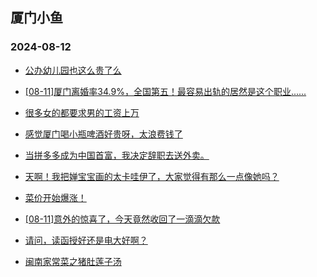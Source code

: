 ## 厦门小鱼 
### 2024-08-12

+ [公办幼儿园也这么贵了么](http://bbs.xmfish.com/read-htm-tid-18230241.html)

+ [[08-11]厦门离婚率34.9%，全国第五！最容易出轨的居然是这个职业......](http://bbs.xmfish.com/read-htm-tid-18230238.html)

+ [很多女的都要求男的工资上万](http://bbs.xmfish.com/read-htm-tid-18230234.html)

+ [感觉厦门喝小瓶啤酒好贵呀，太浪费钱了](http://bbs.xmfish.com/read-htm-tid-18230363.html)

+ [当拼多多成为中国首富，我决定辞职去送外卖。](http://bbs.xmfish.com/read-htm-tid-18230242.html)

+ [天啊！我把婵宝宝画的太卡哇伊了，大家觉得有那么一点像她吗？](http://bbs.xmfish.com/read-htm-tid-18230251.html)

+ [菜价开始爆涨！](http://bbs.xmfish.com/read-htm-tid-18230477.html)

+ [[08-11]意外的惊喜了，今天竟然收回了一滴滴欠款](http://bbs.xmfish.com/read-htm-tid-18230260.html)

+ [请问，读函授好还是电大好啊？](http://bbs.xmfish.com/read-htm-tid-18230372.html)

+ [闽南家常菜之猪肚莲子汤](http://bbs.xmfish.com/read-htm-tid-18230425.html)

